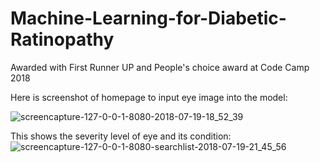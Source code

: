 # Machine-Learning-for-Diabetic-Ratinopathy
Awarded with First Runner UP and People's choice award at Code Camp 2018 

Here is screenshot of homepage to input eye image into the model:

![screencapture-127-0-0-1-8080-2018-07-19-18_52_39](https://user-images.githubusercontent.com/24986485/43061608-a108e7e4-8e75-11e8-88ac-b112efd82525.png)


This shows the severity level of eye and its condition:
![screencapture-127-0-0-1-8080-searchlist-2018-07-19-21_45_56](https://user-images.githubusercontent.com/24986485/43061614-a3308cd4-8e75-11e8-911a-d12e51adae2d.png)

